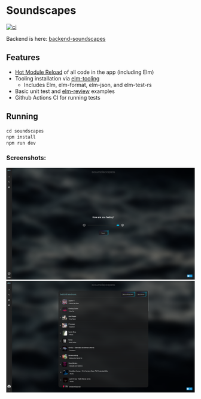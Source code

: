# Soundscapes

[![ci](https://github.com/lindsaykwardell/vite-elm-template/actions/workflows/ci.yml/badge.svg)](https://github.com/lindsaykwardell/vite-elm-template/actions/workflows/ci.yml)

Backend is here: [backend-soundscapes](https://github.com/ProgramingIsTheFuture/soundscapes-backend)
## Features

- [Hot Module Reload](https://github.com/hmsk/vite-plugin-elm) of all code in the app (including Elm)
- Tooling installation via [elm-tooling](https://elm-tooling.github.io/elm-tooling-cli/)
  - Includes Elm, elm-format, elm-json, and elm-test-rs
- Basic unit test and [elm-review](https://package.elm-lang.org/packages/jfmengels/elm-review/latest/) examples
- Github Actions CI for running tests

## Running
```
cd soundscapes
npm install
npm run dev
```

### Screenshots:  
![1](.github/sc1.png "Main Page")
![2](.github/sc2.png "Playlist")
